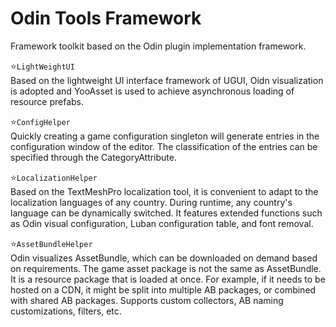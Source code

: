 # Odin Tools Framework
Framework toolkit based on the Odin plugin implementation framework.

⭐️`LightWeightUI`</br>
Based on the lightweight UI interface framework of UGUI, Oidn visualization is adopted and YooAsset is used to achieve asynchronous loading of resource prefabs.

⭐️`ConfigHelper`</br>
Quickly creating a game configuration singleton will generate entries in the configuration window of the editor. The classification of the entries can be specified through the CategoryAttribute.

⭐️`LocalizationHelper`</br>
Based on the TextMeshPro localization tool, it is convenient to adapt to the localization languages of any country. During runtime, any country's language can be dynamically switched. It features extended functions such as Odin visual configuration, Luban configuration table, and font removal.

⭐️`AssetBundleHelper`</br>
Odin visualizes AssetBundle, which can be downloaded on demand based on requirements. The game asset package is not the same as AssetBundle. It is a resource package that is loaded at once. For example, if it needs to be hosted on a CDN, it might be split into multiple AB packages, or combined with shared AB packages. Supports custom collectors, AB naming customizations, filters, etc.

